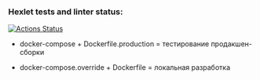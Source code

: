 ### Hexlet tests and linter status:
[![Actions Status](https://github.com/lov3catch/devops-for-programmers-project-lvl1/workflows/hexlet-check/badge.svg)](https://github.com/lov3catch/devops-for-programmers-project-lvl1/actions)

- docker-compose + Dockerfile.production = тестирование продакшен-сборки

- docker-compose.override + Dockerfile = локальная разработка
